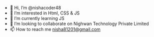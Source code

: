 - 👋 Hi, I’m @nishacoder48
- 👀 I’m interested in Html, CSS & JS
- 🌱 I’m currently learning JS
- 💞️ I’m looking to collaborate on Nighwan Technology Private Limited
- 📫 How to reach me nisha81201@gmail.com

<!---
nishacoder48/nishacoder48 is a ✨ special ✨ repository because its `README.md` (this file) appears on your GitHub profile.
You can click the Preview link to take a look at your changes.
--->
